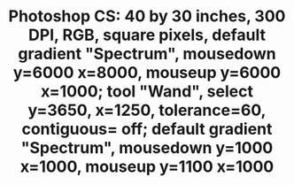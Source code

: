 ---
ee_id_thing: '4243'
site: '1'
type: '2'
inv_num: 2014-080
url: 2014-080-photoshop-cs
title: 'Photoshop CS: 40 by 30 inches, 300 DPI, RGB, square pixels, default gradient
  "Spectrum", mousedown y=6000 x=8000, mouseup y=6000 x=1000; tool "Wand", select
  y=3650, x=1250, tolerance=60, contiguous= off; default gradient "Spectrum", mousedown
  y=1000 x=1000, mouseup y=1100 x=1000'
year: '2014'
display_year: '2014'
medium: Chromogenic print
dims: 40in x 40in
pitch: ''
ps: ''
live_url: ''
related: ''
youtube: ''
related_code: ''
imgs: photoshop-cs-2014-080-full-database-team-jm.jpg
subheading: ''
download: ''
add_credit: ''
commission: ''
layout: things-i-made
---